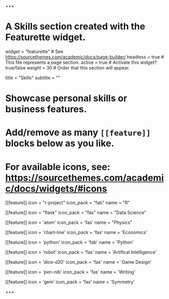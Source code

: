 +++
# A Skills section created with the Featurette widget.
widget = "featurette"  # See https://sourcethemes.com/academic/docs/page-builder/
headless = true  # This file represents a page section.
active = true  # Activate this widget? true/false
weight = 30  # Order that this section will appear.

title = "Skills"
subtitle = ""

# Showcase personal skills or business features.
#
# Add/remove as many `[[feature]]` blocks below as you like.
#
# For available icons, see: https://sourcethemes.com/academic/docs/widgets/#icons

[[feature]]
  icon = "r-project"
  icon_pack = "fab"
  name = "R"

[[feature]]
  icon = "flask"
  icon_pack = "fas"
  name = "Data Science"

[[feature]]
  icon = 'atom'
  icon_pack = 'fas'
  name = "Physics"

[[feature]]
  icon = 'chart-line'
  icon_pack = 'fas'
  name = 'Economics'

[[feature]]
  icon = 'python'
  icon_pack = 'fab'
  name = 'Python'

[[feature]]
  icon = 'robot'
  icon_pack = 'fas'
  name = 'Artifical Intelligence'

[[feature]]
  icon = 'dice-d20'
  icon_pack = 'fas'
  name = 'Game Design'

[[feature]]
  icon = 'pen-nib'
  icon_pack = 'fas'
  name = 'Writing'

[[feature]]
  icon = 'gem'
  icon_pack = 'fas'
  name = 'Symmetry'

+++
